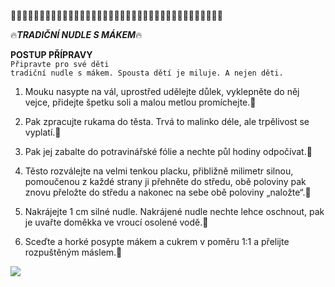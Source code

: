 👩👩👩👩👩👩👩👩👩👩👩👩👩👩👩👩👩👩👩👩👩👩👩👩👩👩👩👩👩👩👩👩👩👩👩👩👩<br>

🔥<strong>***TRADIČNÍ NUDLE S MÁKEM***</strong>🔥

<strong>POSTUP PŘÍPRAVY</strong><br>
<code>Připravte pro své děti tradiční nudle s mákem. Spousta dětí je miluje. A nejen děti.</code>

1) Mouku nasypte na vál, uprostřed udělejte důlek, vyklepněte do něj vejce, přidejte špetku soli a malou metlou promíchejte.👩

2) Pak zpracujte rukama do těsta. Trvá to malinko déle, ale trpělivost se vyplatí.👩

3) Pak jej zabalte do potravinářské fólie a nechte půl hodiny odpočívat.👩

4) Těsto rozválejte na velmi tenkou placku, přibližně milimetr silnou, pomoučenou z každé strany ji přehněte do středu, obě poloviny pak znovu přeložte do středu a nakonec na sebe
obě poloviny „naložte“.👩

5) Nakrájejte 1 cm silné nudle. Nakrájené nudle nechte lehce oschnout, pak je uvařte doměkka ve vroucí osolené vodě.👩

6) Sceďte a horké posypte mákem a cukrem v poměru 1:1 a přelijte rozpuštěným máslem.👩

<img src="https://media.discordapp.net/attachments/1016068492270780436/1070434942410043573/image.png">
